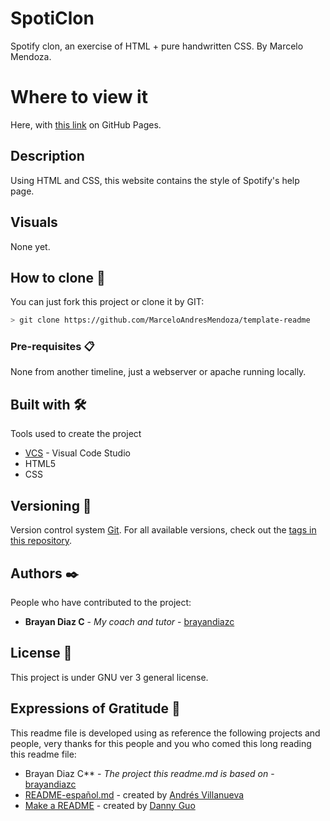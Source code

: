 # SpotiClon

Spotify clon, an exercise of HTML + pure handwritten CSS.
By Marcelo Mendoza.

# Where to view it

Here, with [this link](https://marceloandresmendoza.github.io/spoticlon/) on GitHub Pages.


## Description

Using HTML and CSS, this website contains the style of Spotify's help page.


## Visuals

None yet.

## How to clone 🚀

You can just fork this project or clone it by GIT:
```bash
> git clone https://github.com/MarceloAndresMendoza/template-readme
```

### Pre-requisites 📋

None from another timeline, just a webserver or apache running locally.


## Built with 🛠️

Tools used to create the project

* [VCS](https://code.visualstudio.com/Download) - Visual Code Studio
* HTML5
* CSS

## Versioning 📌

Version control system [Git](https://git-scm.com).
For all available versions, check out the [tags in this repository](https://github.com/MarceloAndresMendoza/spoticlon/tags).

## Authors ✒️

People who have contributed to the project:

* **Brayan Diaz C** - *My coach and tutor* - [brayandiazc](https://brayandiazc.com)


## License 📄

This project is under GNU ver 3 general license.

## Expressions of Gratitude 🎁

This readme file is developed using as reference the following projects and people, very thanks for this people and you who comed this long reading this readme file:

* Brayan Diaz C** - *The project this readme.md is based on* - [brayandiazc](https://github.com/brayandiazc/template-readme)
* [README-español.md](https://gist.github.com/Villanuevand/6386899f70346d4580c723232524d35a) - created by [Andrés Villanueva](https://gist.github.com/Villanuevand)
* [Make a README](https://www.makeareadme.com) - created by [Danny Guo](https://github.com/dguo)

